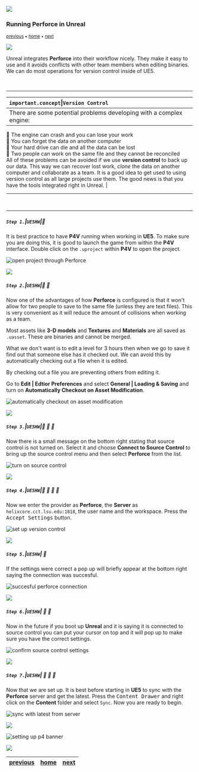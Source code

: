 ![](../images/line3.png)

### Running Perforce in Unreal

<sub>[previous](../installing/README.md#user-content-installing-unreal--perforce) • [home](../README.md#user-content-ue4-hello-world) • [next](../adding-p4/README.md#user-content-adding-file-to-perforce)</sub>

![](../images/line3.png)

Unreal integrates **Perforce** into their workflow nicely.  They make it easy to use and it avoids conflicts with other team members when editing binaries. We can do most operations for version control inside of UE5.


<br>

---

| `important.concept`\|`Version Control`| 
| :--- |
| There are some potential problems developing with a complex engine:<br>
:small_blue_diamond: The engine can crash and you can lose your work<br>
:small_blue_diamond: You can forget the data on another computer<br>
:small_blue_diamond: Your hard drive can die and all the data can be lost<br>
:small_blue_diamond: Two people can work on the same file and they cannot be reconciled<br>
All of these problems can be avoided if we use **version control** to back up our data.  This way we can recover lost work, *clone* the data on another computer and collaborate as a team.  It is a good idea to get used to using version control as all large projects use them. The good news is that you have the tools integrated right in Unreal. |

---

<br>

---


##### `Step 1.`\|`UE5HW`|:small_blue_diamond:

It is best practice to have **P4V** running when working in **UE5**.  To make sure you are doing this, it is good to launch the game from within the **P4V** interface.  Double click on the `.uproject` within **P4V** to open the project.

![open project through Perforce](images/doubleClickProject.png)

![](../images/line2.png)

##### `Step 2.`\|`UE5HW`|:small_blue_diamond: :small_blue_diamond: 

Now one of the advantages of how **Perforce** is configured is that it won't allow for two people to save to the same file (unless they are text files). This is very convenient as it will reduce the amount of collisions when working as a team.  

Most assets like **3-D models** and **Textures** and **Materials** are all saved as `.uasset`.  These are binaries and cannot be merged.

What we don't want is to edit a level for 3 hours then when we go to save it find out that someone else has it checked out.  We can avoid this by automatically checking out a file when it is edited. 

By checking out a file you are preventing others from editing it.

Go to **Edit | Edtior Preferences** and select **General | Loading & Saving** and turn on **Automatically Checkout on Asset Modification**.

![automatically checkout on asset modification](images/automaticallyCheckoutOnChange.png)

![](../images/line2.png)

##### `Step 3.`\|`UE5HW`|:small_blue_diamond: :small_blue_diamond: :small_blue_diamond:

Now there is a small message on the bottom right stating that source control is not turned on.  Select it and choose **Connect to Source Control** to bring up the source control menu and then select **Perforce** from the list.

![turn on source control](images/turnOnSource.png)

![](../images/line2.png)

##### `Step 4.`\|`UE5HW`|:small_blue_diamond: :small_blue_diamond: :small_blue_diamond: :small_blue_diamond:

Now we enter the provider as **Perforce**, the **Server** as `helixcore.cct.lsu.edu:1818`, the user name and the workspace. Press the <kbd>Accept Settings</kbd> button.

![set up version control](images/p4location.png)

![](../images/line2.png)

##### `Step 5.`\|`UE5HW`| :small_orange_diamond:

If the settings were correct a pop up will briefly appear at the bottom right saying the connection was succesful.

![succesful perforce connection](images/succesful.png)

![](../images/line2.png)

##### `Step 6.`\|`UE5HW`| :small_orange_diamond: :small_blue_diamond:

Now in the future if you boot up **Unreal** and it is saying it is connected to source control you can put your cursor on top and it will pop up to make sure you have the correct settings.

![confirm source control settings](images/confirmSettings.png)

![](../images/line2.png)

##### `Step 7.`\|`UE5HW`| :small_orange_diamond: :small_blue_diamond: :small_blue_diamond:

Now that we are set up.  It is best before starting in **UE5** to sync with the **Perforce** server and get the latest.  Press the <kbd>Content Drawer</kbd> and right click on the **Content** folder and select `Sync`. Now you are ready to begin.

![sync with latest from server](images/syncToServer.png)

![](../images/line.png)

![setting up p4 banner](images/banner.png)


![](../images/line.png)

| [previous](../installing/README.md#user-content-installing-unreal--perforce)| [home](../README.md#user-content-ue4-hello-world) | [next](../adding-p4/README.md#user-content-adding-file-to-perforce)|
|---|---|---|

